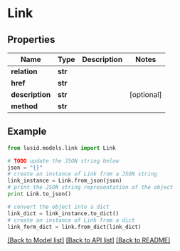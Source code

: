# Link


## Properties
Name | Type | Description | Notes
------------ | ------------- | ------------- | -------------
**relation** | **str** |  | 
**href** | **str** |  | 
**description** | **str** |  | [optional] 
**method** | **str** |  | 

## Example

```python
from lusid.models.link import Link

# TODO update the JSON string below
json = "{}"
# create an instance of Link from a JSON string
link_instance = Link.from_json(json)
# print the JSON string representation of the object
print Link.to_json()

# convert the object into a dict
link_dict = link_instance.to_dict()
# create an instance of Link from a dict
link_form_dict = link.from_dict(link_dict)
```
[[Back to Model list]](../README.md#documentation-for-models) [[Back to API list]](../README.md#documentation-for-api-endpoints) [[Back to README]](../README.md)


